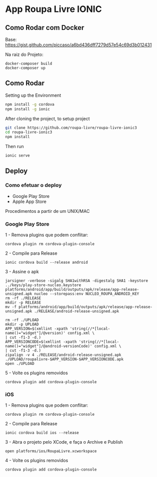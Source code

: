 # App Roupa Livre IONIC #

## Como Rodar com Docker ##

Base: https://gist.github.com/piccaso/a6bd436dff7279d57e54c69d3b012431

Na raiz do Projeto:
```
docker-composer build
docker-composer up
```

## Como Rodar ##

Setting up the Environment

```bash
npm install -g cordova
npm install -g ionic
```

After cloning the project, to setup project

```bash
git clone https://github.com/roupa-livre/roupa-livre-ionic3
cd roupa-livre-ionic3
npm install
```

Then run
```bash
ionic serve
```


## Deploy ##

### Como efetuar o deploy ###

* Google Play Store
* Apple App Store

Procedimentos a partir de um UNIX/MAC

### Google Play Store ###

1 - Remova plugins que podem conflitar:
```
cordova plugin rm cordova-plugin-console
```

2 - Compile para Release
```
ionic cordova build --release android
```

3 - Assine o apk
```
jarsigner -verbose -sigalg SHA1withRSA -digestalg SHA1 -keystore ../keys/play-store-nucleo.keystore platforms/android/app/build/outputs/apk/release/app-release-unsigned.apk nucleo --storepass:env NUCLEO_ROUPA_ANDROID_KEY
rm -rf ./RELEASE
mkdir -p RELEASE
mv -f platforms/android/app/build/outputs/apk/release/app-release-unsigned.apk ./RELEASE/android-release-unsigned.apk

rm -rf ./UPLOAD
mkdir -p UPLOAD
APP_VERSION=$(xmllint -xpath 'string(//*[local-name()="widget"]/@version)' config.xml \
| cut -f1-3 -d.)
APP_VERSIONCODE=$(xmllint -xpath 'string(//*[local-name()="widget"]/@android-versionCode)' config.xml \
| cut -f1-3 -d.)
zipalign -v 4 ./RELEASE/android-release-unsigned.apk ./UPLOAD/roupalivre-$APP_VERSION-$APP_VERSIONCODE.apk
open ./UPLOAD
```

5 - Volte os plugins removidos
```
cordova plugin add cordova-plugin-console
```

### iOS ###

1 - Remova plugins que podem conflitar:
```
cordova plugin rm cordova-plugin-console
```

2 - Compile para Release
```
ionic cordova build ios --release
```

3 - Abra o projeto pelo XCode, e faça o Archive e Publish
```
open platforms/ios/RoupaLivre.xcworkspace
```

4 - Volte os plugins removidos
```
cordova plugin add cordova-plugin-console
```
